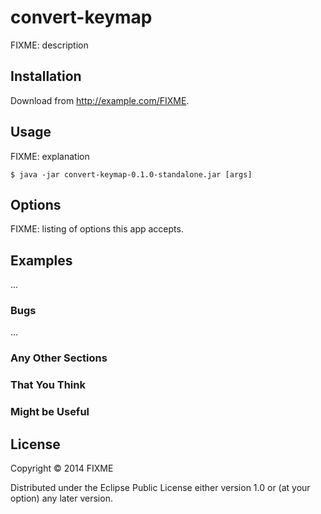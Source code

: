 # convert-keymap

FIXME: description

## Installation

Download from http://example.com/FIXME.

## Usage

FIXME: explanation

    $ java -jar convert-keymap-0.1.0-standalone.jar [args]

## Options

FIXME: listing of options this app accepts.

## Examples

...

### Bugs

...

### Any Other Sections
### That You Think
### Might be Useful

## License

Copyright © 2014 FIXME

Distributed under the Eclipse Public License either version 1.0 or (at
your option) any later version.
